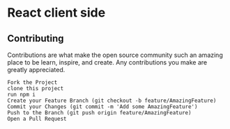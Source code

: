 # React client side
## Contributing

Contributions are what make the open source community such an amazing place to be learn, inspire, and create. Any contributions you make are greatly appreciated.

    Fork the Project
    clone this project
    run npm i
    Create your Feature Branch (git checkout -b feature/AmazingFeature)
    Commit your Changes (git commit -m 'Add some AmazingFeature')
    Push to the Branch (git push origin feature/AmazingFeature)
    Open a Pull Request
